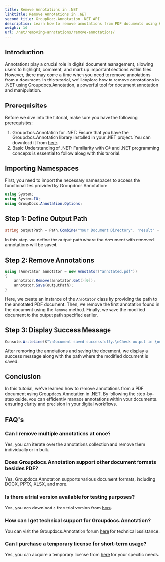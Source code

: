 ```yaml
---
title: Remove Annotations in .NET
linktitle: Remove Annotations in .NET
second_title: GroupDocs.Annotation .NET API
description: Learn how to remove annotations from PDF documents using Groupdocs.Annotation in .NET. Simplify your digital document management process.
weight: 10
url: /net/removing-annotations/remove-annotations/
---
```

## Introduction
Annotations play a crucial role in digital document management, allowing users to highlight, comment, and mark up important sections within files. However, there may come a time when you need to remove annotations from a document. In this tutorial, we'll explore how to remove annotations in .NET using Groupdocs.Annotation, a powerful tool for document annotation and manipulation.
## Prerequisites
Before we dive into the tutorial, make sure you have the following prerequisites:
1. Groupdocs.Annotation for .NET: Ensure that you have the Groupdocs.Annotation library installed in your .NET project. You can download it from [here](https://releases.groupdocs.com/annotation/net/).
2. Basic Understanding of .NET: Familiarity with C# and .NET programming concepts is essential to follow along with this tutorial.

## Importing Namespaces
First, you need to import the necessary namespaces to access the functionalities provided by Groupdocs.Annotation:
```csharp
using System;
using System.IO;
using GroupDocs.Annotation.Options;
```
## Step 1: Define Output Path
```csharp
string outputPath = Path.Combine("Your Document Directory", "result" + Path.GetExtension("input.pdf"));
```
In this step, we define the output path where the document with removed annotations will be saved.
## Step 2: Remove Annotations
```csharp
using (Annotator annotator = new Annotator("annotated.pdf"))
{
    annotator.Remove(annotator.Get()[0]);
    annotator.Save(outputPath);
}
```
Here, we create an instance of the `Annotator` class by providing the path to the annotated PDF document. Then, we remove the first annotation found in the document using the `Remove` method. Finally, we save the modified document to the output path specified earlier.
## Step 3: Display Success Message
```csharp
Console.WriteLine($"\nDocument saved successfully.\nCheck output in {outputPath}.");
```
After removing the annotations and saving the document, we display a success message along with the path where the modified document is saved.

## Conclusion
In this tutorial, we've learned how to remove annotations from a PDF document using Groupdocs.Annotation in .NET. By following the step-by-step guide, you can efficiently manage annotations within your documents, ensuring clarity and precision in your digital workflows.
## FAQ's
### Can I remove multiple annotations at once?
Yes, you can iterate over the annotations collection and remove them individually or in bulk.
### Does Groupdocs.Annotation support other document formats besides PDF?
Yes, Groupdocs.Annotation supports various document formats, including DOCX, PPTX, XLSX, and more.
### Is there a trial version available for testing purposes?
Yes, you can download a free trial version from [here](https://releases.groupdocs.com/).
### How can I get technical support for Groupdocs.Annotation?
You can visit the Groupdocs.Annotation forum [here](https://forum.groupdocs.com/c/annotation/10) for technical assistance.
### Can I purchase a temporary license for short-term usage?
Yes, you can acquire a temporary license from [here](https://purchase.groupdocs.com/temporary-license/) for your specific needs.
